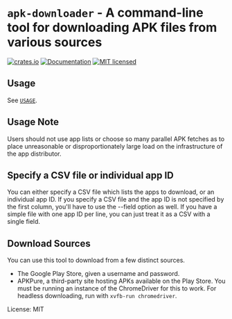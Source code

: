 <!--- `README.md` is automatically generated from the rustdoc using [`cargo-readme`](https://crates.io/crates/cargo-readme). -->
# `apk-downloader` - A command-line tool for downloading APK files from various sources

[![crates.io](https://img.shields.io/crates/v/apk-downloader.svg)](https://crates.io/crates/apk-downloader)
[![Documentation](https://docs.rs/apk-downloader/badge.svg)](https://docs.rs/apk-downloader)
[![MIT licensed](https://img.shields.io/crates/l/apk-downloader.svg)](./LICENSE)

## Usage

See [`USAGE`](https://github.com/EFForg/apk-downloader/blob/master/USAGE).

## Usage Note

Users should not use app lists or choose so many parallel APK fetches as to place unreasonable
or disproportionately large load on the infrastructure of the app distributor.

## Specify a CSV file or individual app ID

You can either specify a CSV file which lists the apps to download, or an individual app ID.
If you specify a CSV file and the app ID is not specified by the first column, you'll have to
use the --field option as well.  If you have a simple file with one app ID per line, you can
just treat it as a CSV with a single field.

## Download Sources

You can use this tool to download from a few distinct sources.

* The Google Play Store, given a username and password.
* APKPure, a third-party site hosting APKs available on the Play Store.  You must be running
an instance of the ChromeDriver for this to work.  For headless downloading, run with `xvfb-run
chromedriver`.

License: MIT
